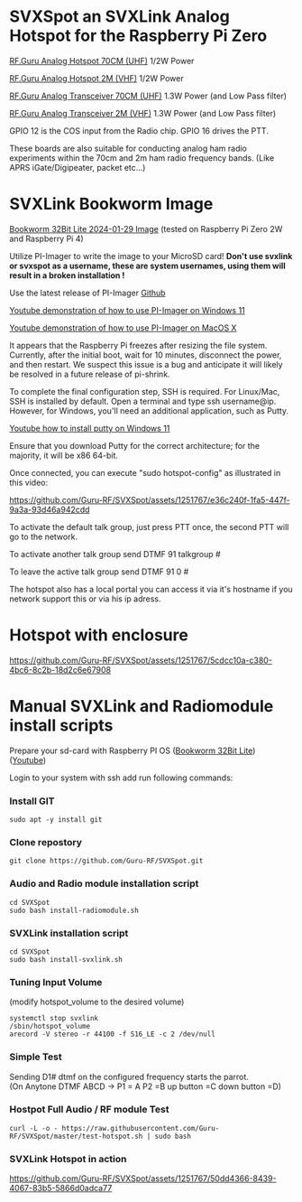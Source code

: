 # SVXSpot an SVXLink Analog Hotspot for the Raspberry Pi Zero 

[RF.Guru Analog Hotspot 70CM (UHF)](https://rf.guru/2023-k-041-u) 1/2W Power

[RF.Guru Analog Hotspot 2M (VHF)](https://rf.guru/2023-k-041-v) 1/2W Power

[RF.Guru Analog Transceiver 70CM (UHF)](https://rf.guru/2023-k-141-u) 1.3W Power (and Low Pass filter)

[RF.Guru Analog Transceiver 2M (VHF)](https://rf.guru/2023-k-141-v) 1.3W Power (and Low Pass filter)

GPIO 12 is the COS input from the Radio chip.
GPIO 16 drives the PTT.

These boards are also suitable for conducting analog ham radio experiments within the 70cm and 2m ham radio frequency bands. (Like APRS iGate/Digipeater, packet etc...)

# SVXLink Bookworm Image #

[Bookworm 32Bit Lite 2024-01-29 Image](https://storage.googleapis.com/rf-guru/rpi-images/hotspot-2024-01-29.img.gz) (tested on Raspberry Pi Zero 2W and Raspberry Pi 4)

Utilize PI-Imager to write the image to your MicroSD card! **Don't use svxlink or svxspot as a username, these are system usernames, using them will result in a broken installation !**

Use the latest release of PI-Imager [Github](https://github.com/raspberrypi/rpi-imager/releases)

[Youtube demonstration of how to use PI-Imager on Windows 11](https://www.youtube.com/watch?v=mOqekYMIBgU)

[Youtube demonstration of how to use PI-Imager on MacOS X](https://www.youtube.com/watch?v=UeiBUUef2c0)

It appears that the Raspberry Pi freezes after resizing the file system. Currently, after the initial boot, wait for 10 minutes, disconnect the power, and then restart. We suspect this issue is a bug and anticipate it will likely be resolved in a future release of pi-shrink.

To complete the final configuration step, SSH is required. For Linux/Mac, SSH is installed by default. Open a terminal and type ssh username@ip. However, for Windows, you'll need an additional application, such as Putty.

[Youtube how to install putty on Windows 11](https://www.youtube.com/watch?v=ljL4Wvv8XwI)

Ensure that you download Putty for the correct architecture; for the majority, it will be x86 64-bit.

Once connected, you can execute "sudo hotspot-config" as illustrated in this video:

https://github.com/Guru-RF/SVXSpot/assets/1251767/e36c240f-1fa5-447f-9a3a-93d46a942cdd

To activate the default talk group, just press PTT once, the second PTT will go to the network.

To activate another talk group send DTMF 91 talkgroup #

To leave the active talk group send DTMF 91 0 #

The hotspot also has a local portal you can access it via it's hostname if you network support this or via his ip adress.

# Hotspot with enclosure

https://github.com/Guru-RF/SVXSpot/assets/1251767/5cdcc10a-c380-4bc6-8c2b-18d2c6e67908

# Manual SVXLink and Radiomodule install scripts

Prepare your sd-card with Raspberry PI OS ([Bookworm 32Bit Lite](https://www.raspberrypi.com/software/operating-systems/)) ([Youtube](https://www.youtube.com/watch?v=vxmO_a5WNI8))

Login to your system with ssh add run following commands:

### Install GIT  ###
```console
sudo apt -y install git
```

### Clone repostory ###
```console
git clone https://github.com/Guru-RF/SVXSpot.git
```

### Audio and Radio module installation script ###
```console
cd SVXSpot
sudo bash install-radiomodule.sh
```

### SVXLink installation script ###
```console
cd SVXSpot
sudo bash install-svxlink.sh
```

### Tuning Input Volume ###
(modify hotspot_volume to the desired volume)
```console
systemctl stop svxlink
/sbin/hotspot_volume
arecord -V stereo -r 44100 -f S16_LE -c 2 /dev/null
```

### Simple Test ###
Sending D1# dtmf on the configured frequency starts the parrot.<br>
(On Anytone DTMF ABCD -> P1 = A  P2 =B  up button =C down button =D)

### Hostpot Full Audio / RF module Test ###
```console
curl -L -o - https://raw.githubusercontent.com/Guru-RF/SVXSpot/master/test-hotspot.sh | sudo bash
```

### SVXLink Hotspot in action ###
https://github.com/Guru-RF/SVXSpot/assets/1251767/50dd4366-8439-4067-83b5-5866d0adca77
